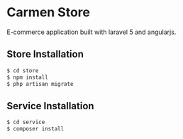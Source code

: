 # Carmen Store

E-commerce application built with laravel 5 and angularjs.

## Store Installation

```bash
$ cd store
$ npm install
$ php artisan migrate
```

## Service Installation

```bash
$ cd service
$ composer install
```